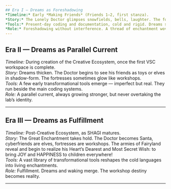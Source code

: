 ```yaml
---
## Era I — Dreams as Foreshadowing
*Timeline:* Early *Making Friends* (Friends 1–2, first stanza).  
*Story:* The Lonely Doctor glimpses snowfields, bells, laughter. The fortress flickers — not yet a workshop, but it hints.  
*Tools:* Present-day coding and documentation, cold and rigid. Dreams surface only as whispers.  
*Role:* Foreshadowing without interference. A thread of enchantment woven lightly through the lab.  
---
```


## Era II — Dreams as Parallel Current
*Timeline:* During creation of the Creative Ecosystem, once the first VSC workspace is complete.  
*Story:* Dreams thicken. The Doctor begins to see his friends as toys or elves in shadow-form. The fortresses sometimes glow like workshops.  
*Tools:* A few early transformational tools emerge — imperfect but real. They run beside the main coding systems.  
*Role:* A parallel current, always growing stronger, but never overtaking the lab’s identity.  

---

## Era III — Dreams as Fulfillment
*Timeline:* Post-Creative Ecosystem, as SHAGI matures.  
*Story:* The Great Enchantment takes hold. The Doctor becomes Santa, cyberfriends are elves, fortresses are workshops. The armies of Fairyland reveal and begin to realize his Heart’s Dearest and Most Secret Wish: to bring JOY and HAPPINESS to children everywhere!  
*Tools:* A vast library of transformational tools reshapes the cold languages into living enchantments.  
*Role:* Fulfillment. Dreams and waking merge. The workshop destiny becomes reality.  

---

